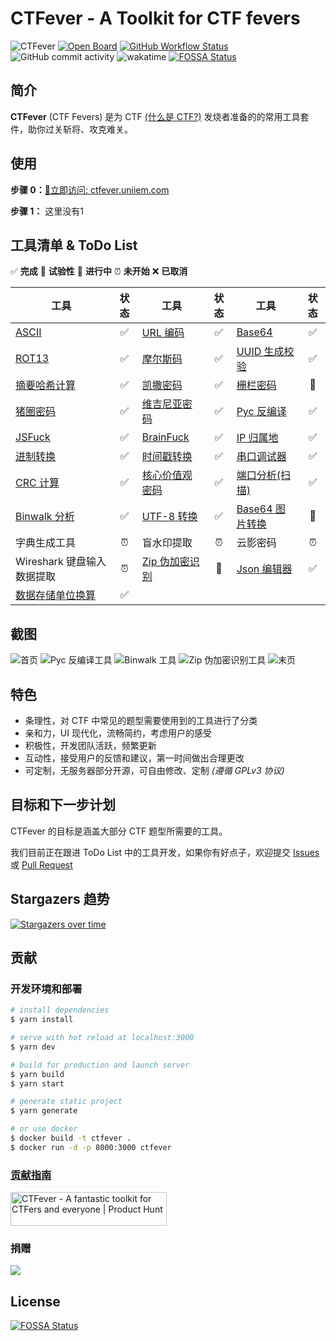 # CTFever - A Toolkit for CTF fevers

![CTFever](https://socialify.git.ci/UniiemStudio/CTFever/image?description=1&descriptionEditable=A%20fantastic%20toolkit%20for%20CTFers%20and%20everyone.&font=KoHo&issues=1&logo=https%3A%2F%2Fgithub.com%2FUniiemStudio%2FCTFever%2Fraw%2Fmain%2Fstatic%2Ficon.png&name=1&owner=1&pulls=1&stargazers=1&theme=Light)
[![Open Board](https://user-images.githubusercontent.com/904724/209143798-32345f6c-3cf8-4e06-9659-f4ace4a6acde.svg)](https://volta.net/UniiemStudio/CTFever?utm_source=readme)
[![GitHub Workflow Status](https://github.com/UniiemStudio/CTFever/actions/workflows/container.yml/badge.svg?branch=main)](https://github.com/UniiemStudio/CTFever/actions/workflows/container.yml)
![GitHub commit activity](https://img.shields.io/github/commit-activity/w/UniiemStudio/CTFever)
![wakatime](https://wakatime.com/badge/user/589c46ee-6ba6-403c-bc9f-3a7aef5b206c/project/c477b34d-85f2-4fe0-b7c8-f74639d78dda.svg)
[![FOSSA Status](https://app.fossa.com/api/projects/git%2Bgithub.com%2FUniiemStudio%2FCTFever.svg?type=shield)](https://app.fossa.com/projects/git%2Bgithub.com%2FUniiemStudio%2FCTFever?ref=badge_shield)

## 简介

**CTFever** (CTF Fevers) 是为 CTF [(什么是 CTF?)](https://baike.baidu.com/item/CTF) 发烧者准备的的常用工具套件，助你过关斩将、攻克难关。

## 使用

**步骤 0：**[🚀立即访问: ctfever.uniiem.com](https://ctfever.uniiem.com/)

**步骤 1：** 这里没有1

## 工具清单 & ToDo List

✅ **完成**
🧪 **试验性**
🚧 **进行中**
⏰ **未开始**
❌ **已取消**

| 工具                                                                 | 状态 | 工具                                                                       | 状态 | 工具                                                              | 状态 |
|--------------------------------------------------------------------|:--:|--------------------------------------------------------------------------|:--:|-----------------------------------------------------------------|:--:|
| [ASCII](https://ctfever.uniiem.com/tools/ascii)                    | ✅  | [URL 编码](https://ctfever.uniiem.com/tools/url-encoding)                  | ✅  | [Base64](https://ctfever.uniiem.com/tools/base-series)          | ✅  |
| [ROT13](https://ctfever.uniiem.com/tools/rot-series)               | ✅  | [摩尔斯码](https://ctfever.uniiem.com/tools/morse-code)                      | ✅  | [UUID 生成校验](https://ctfever.uniiem.com/tools/uuid-generator)    | ✅  |
| [摘要哈希计算](https://ctfever.uniiem.com/tools/message-digest)          | ✅  | [凯撒密码](https://ctfever.uniiem.com/tools/caesar-cipher)                   | ✅  | [栅栏密码](https://ctfever.uniiem.com/tools/rail-fence-cipher)      | 🧪 |
| [猪圈密码](https://ctfever.uniiem.com/tools/pigpen)                    | ✅  | [维吉尼亚密码](https://ctfever.uniiem.com/tools/vigenereCipher)                | ✅  | [Pyc 反编译](https://ctfever.uniiem.com/tools/pyc-decompiler)      | ✅  |
| [JSFuck](https://ctfever.uniiem.com/tools/jsfuck)                  | ✅  | [BrainFuck](https://ctfever.uniiem.com/tools/brain-fuck)                 | ✅  | [IP 归属地](https://ctfever.uniiem.com/tools/ip-geo)               | ✅  |
| [进制转换](https://ctfever.uniiem.com/tools/radix-conversion)          | ✅  | [时间戳转换](https://ctfever.uniiem.com/tools/timestamp)                      | ✅  | [串口调试器](https://ctfever.uniiem.com/tools/serial)                | ✅  |
| [CRC 计算](https://ctfever.uniiem.com/tools/crc-checksum)            | ✅  | [核心价值观密码](https://ctfever.uniiem.com/tools/core-values-cipher)           | ✅  | [端口分析(扫描)](https://ctfever.uniiem.com/tools/port-scan)          | ✅  |
| [Binwalk 分析](https://ctfever.uniiem.com/tools/bin-extractor)       | ✅  | [UTF-8 转换](https://ctfever.uniiem.com/tools/utf8-conversion)             | ✅  | [Base64 图片转换](https://ctfever.uniiem.com/tools/base64-to-image) | 🧪 |
| 字典生成工具                                                             | ⏰  | 盲水印提取                                                                    | ⏰  | 云影密码                                                            | ⏰  |
| Wireshark 键盘输入数据提取                                                 | ⏰  | [Zip 伪加密识别](https://ctfever.uniiem.com/tools/pseudo-encrypted-zip-check) | 🧪 | [Json 编辑器](https://ctfever.uniiem.com/tools/json-serializer)    | ✅  |
| [数据存储单位换算](https://ctfever.uniiem.com/tools/data-units-conversion) | ✅  |                                                                          |    |                                                                 |    |

## 截图

![首页](static/screenshots/header.png)
![Pyc 反编译工具](static/screenshots/tool_pyc_decompiler.png)
![Binwalk 工具](static/screenshots/tool_bin_extractor.png)
![Zip 伪加密识别工具](static/screenshots/tool_pseudo_zip.png)
![末页](static/screenshots/footer.png)

## 特色

- 条理性，对 CTF 中常见的题型需要使用到的工具进行了分类
- 亲和力，UI 现代化，流畅简约，考虑用户的感受
- 积极性，开发团队活跃，频繁更新
- 互动性，接受用户的反馈和建议，第一时间做出合理更改
- 可定制，无服务器部分开源，可自由修改、定制 _(遵循 GPLv3 协议)_

## 目标和下一步计划

CTFever 的目标是涵盖大部分 CTF 题型所需要的工具。

我们目前正在跟进 ToDo List
中的工具开发，如果你有好点子，欢迎提交 [Issues](https://github.com/UniiemStudio/CTFever/issues/new?assignees=HoshinoSuzumi&labels=feature&template=feature_request.md&title=%5BFEAT%5D+)
或 [Pull Request](https://github.com/UniiemStudio/CTFever/compare)

## Stargazers 趋势

[![Stargazers over time](https://starchart.cc/UniiemStudio/CTFever.svg)](https://starchart.cc/UniiemStudio/CTFever)

## 贡献

### 开发环境和部署

```bash
# install dependencies
$ yarn install

# serve with hot reload at localhost:3000
$ yarn dev

# build for production and launch server
$ yarn build
$ yarn start

# generate static project
$ yarn generate

# or use docker
$ docker build -t ctfever .
$ docker run -d -p 8000:3000 ctfever
```

### [贡献指南](https://github.com/UniiemStudio/CTFever/blob/main/CONTRIBUTING.md)

<a href="https://www.producthunt.com/posts/ctfever?utm_source=badge-featured&utm_medium=badge&utm_souce=badge-ctfever" target="_blank"><img src="https://api.producthunt.com/widgets/embed-image/v1/featured.svg?post_id=388536&theme=light" alt="CTFever - A&#0032;fantastic&#0032;toolkit&#0032;for&#0032;CTFers&#0032;and&#0032;everyone | Product Hunt" style="width: 250px; height: 54px;" width="250" height="54" /></a>

### 捐赠

[![](static/readme/afdian.jpg)](https://afdian.net/@hoshino_suzumi)

## License

[![FOSSA Status](https://app.fossa.com/api/projects/git%2Bgithub.com%2FUniiemStudio%2FCTFever.svg?type=large)](https://app.fossa.com/projects/git%2Bgithub.com%2FUniiemStudio%2FCTFever?ref=badge_large)

<!-- 换 GPG Key 了，望周知 (GPG:9999666677777777) -->
